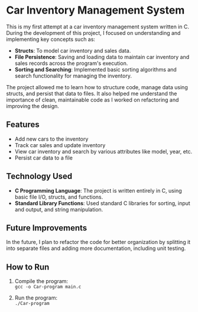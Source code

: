 # Car Inventory Management System

This is my first attempt at a car inventory management system written in C. During the development of this project, I focused on understanding and implementing key concepts such as:

- **Structs**: To model car inventory and sales data.
- **File Persistence**: Saving and loading data to maintain car inventory and sales records across the program's execution.
- **Sorting and Searching**: Implemented basic sorting algorithms and search functionality for managing the inventory.

The project allowed me to learn how to structure code, manage data using structs, and persist that data to files. It also helped me understand the importance of clean, maintainable code as I worked on refactoring and improving the design.

## Features

- Add new cars to the inventory
- Track car sales and update inventory
- View car inventory and search by various attributes like model, year, etc.
- Persist car data to a file

## Technology Used

- **C Programming Language**: The project is written entirely in C, using basic file I/O, structs, and functions.
- **Standard Library Functions**: Used standard C libraries for sorting, input and output, and string manipulation.

## Future Improvements

In the future, I plan to refactor the code for better organization by splitting it into separate files and adding more documentation, including unit testing.

## How to Run

1. Compile the program:  
   `gcc -o Car-program main.c`

2. Run the program:  
   `./Car-program`
